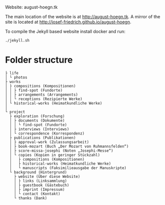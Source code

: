 Website: august-hoegn.tk


The main location of the website is at http://august-hoegn.tk. A mirror
of the site is located at http://josef-friedrich.github.io/august-hoegn.

To compile the Jekyll based website install docker and run:

```
./jekyll.sh

```

# Folder structure

```
├ life
│ └ photos
├ works
│ ├ compositions (Kompositionen)
│ │ ├ find-spot (Fundorte)
│ │ ├ arrangements (Arrangements)
│ │ └ receptions (Rezipierte Werke)
│ └ historical-works (Heimatkundliche Werke)
│
└ project
  ├ exploration (Forschung)
  │ ├ documents (Dokumente)
  │ │ └ find-spot (Fundorte)
  │ ├ interviews (Interviews)
  │ └ correspondence (Korrespondenz)
  ├ publications (Publikationen)
  │ ├ approval-work (Zulassungsarbeit)
  │ ├ book-mozart (Buch „Der Mozart von Ruhmannsfelden“)
  │ ├ score-missa-josephi (Noten „Josephi-Messe“)
  │ └ copies (Kopien in geringer Stückzahl)
  │   ├ compositions (Kompositionen)
  │   ├ historical-works (Heimatkundliche Werke)
  │   └ manuscripts (Faksimilieausgabe der Manuskripte)
  └ background (Hintergrund)
    ├ website (Über diese Website)
    │ ├ links (Linksammlung)
    │ ├ guestbook (Gästebuch)
    │ ├ imprint (Impressum)
    │ └ contact (Kontakt)
    └ thanks (Dank)
```
